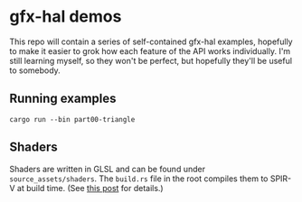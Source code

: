 # gfx-hal demos

This repo will contain a series of self-contained gfx-hal examples, hopefully to make it easier to grok how each feature of the API works individually. I'm still learning myself, so they won't be perfect, but hopefully they'll be useful to somebody.

## Running examples

`cargo run --bin part00-triangle`

## Shaders

Shaders are written in GLSL and can be found under `source_assets/shaders`. The `build.rs` file in the root compiles them to SPIR-V at build time. (See [this post](https://falseidolfactory.com/2018/06/23/compiling-glsl-to-spirv-at-build-time.html) for details.)
